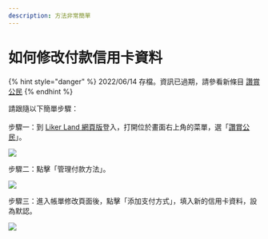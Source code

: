 ```yaml
---
description: 方法非常簡單
---
```


# 如何修改付款信用卡資料

{% hint style="danger" %}
2022/06/14 存檔。資訊已過期，請參看新條目 [讚賞公民](../../../user-guide/civic-liker/)
{% endhint %}

請跟隨以下簡單步驟：\
\
步驟一：到 [Liker Land 網頁版](https://liker.land/)登入，打開位於畫面右上角的菜單，選「[讚賞公民](https://liker.land/civic/dashboard)」。

![](../../../.gitbook/assets/civic-liker-menu.png)

步驟二：點擊「管理付款方法」。

![](../../../.gitbook/assets/civic-liker-change-credit-card-info.png)

步驟三：進入帳單修改頁面後，點擊「添加支付方式」，填入新的信用卡資料，設為默認。

![](<../../../.gitbook/assets/image (106).png>)
